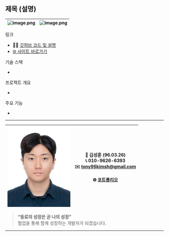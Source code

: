 ## 제목 (설명)

![image.png](url) | ![image.png](url)
--|--|

링크

- 🧑‍💻 [깃허브 코드 및 설명](url)
- [🌐 사이트 바로가기](url)

기술 스택

- 

프로젝트 개요

- 

주요 기능 

- 


---


| <img src="img/SungHoonKim.jpg" width="200"> | 👤 **김성훈** (96.03.26) <br> 📞 010-9626-6393<br>✉️ tony96kimsh@gmail.com  <br> <br>🌐 [포트폴리오](./portfolio.md) |
|--|--|

> **“동료의 성장은 곧 나의 성장”**  
> 협업을 통해 함께 성장하는 개발자가 되겠습니다.

---
